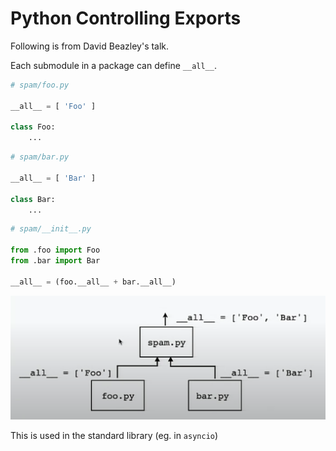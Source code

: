 Python Controlling Exports
===

Following is from David Beazley's talk.

Each submodule in a package can define `__all__`.

```python
# spam/foo.py

__all__ = [ 'Foo' ]

class Foo:
    ...
```

```python
# spam/bar.py

__all__ = [ 'Bar' ]

class Bar:
    ...
```

```python
# spam/__init__.py

from .foo import Foo
from .bar import Bar

__all__ = (foo.__all__ + bar.__all__)
```

![controlling-exports](assets/controlling-exports.png)

This is used in the standard library (eg. in `asyncio`)

